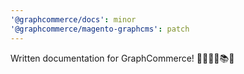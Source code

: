 ```yaml
---
'@graphcommerce/docs': minor
'@graphcommerce/magento-graphcms': patch
---
```


Written documentation for GraphCommerce! 👩‍🏫🧑‍🏫📚📖
